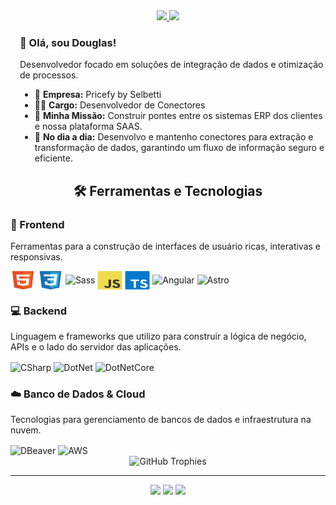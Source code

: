 <div align="center">
  <a href="https://github.com/DougGomesss">
    <img height="180em" src="https://github-readme-stats.vercel.app/api?username=DougGomesss&show_icons=true&theme=dracula&include_all_commits=true&count_private=true"/>
    <img height="180em" src="https://github-readme-stats.vercel.app/api/top-langs/?username=DougGomesss&layout=compact&langs_count=7&theme=dracula"/>
  </a>
</div>

<div align="left" style="padding-left: 15px;">
  <h3>👋 Olá, sou Douglas!</h3>
  <p>Desenvolvedor focado em soluções de integração de dados e otimização de processos.</p>
  <ul>
    <li>🏢 <strong>Empresa:</strong> Pricefy by Selbetti</li>
    <li>👨‍💻 <strong>Cargo:</strong> Desenvolvedor de Conectores</li>
    <li>🚀 <strong>Minha Missão:</strong> Construir pontes entre os sistemas ERP dos clientes e nossa plataforma SAAS.</li>
    <li>🔧 <strong>No dia a dia:</strong> Desenvolvo e mantenho conectores para extração e transformação de dados, garantindo um fluxo de informação seguro e eficiente.</li>
  </ul>
</div>

<h2 align="center">🛠️ Ferramentas e Tecnologias</h2>

<h3 align="left">🚀 Frontend</h3>
<p align="left">Ferramentas para a construção de interfaces de usuário ricas, interativas e responsivas.</p>
<div style="display: inline-block;">
  <img align="center" alt="HTML5" height="30" width="40" src="https://raw.githubusercontent.com/devicons/devicon/master/icons/html5/html5-original.svg">
  <img align="center" alt="CSS3" height="30" width="40" src="https://raw.githubusercontent.com/devicons/devicon/master/icons/css3/css3-original.svg">
  <img align="center" alt="Sass" height="30" width="40" src="https://cdn.jsdelivr.net/gh/devicons/devicon@latest/icons/sass/sass-original.svg">
  <img align="center" alt="JavaScript" height="30" width="40" src="https://raw.githubusercontent.com/devicons/devicon/master/icons/javascript/javascript-original.svg">
  <img align="center" alt="TypeScript" height="30" width="40" src="https://raw.githubusercontent.com/devicons/devicon/master/icons/typescript/typescript-original.svg">
  <img align="center" alt="Angular" height="30" width="40" src="https://cdn.jsdelivr.net/gh/devicons/devicon@latest/icons/angular/angular-original.svg">
  <img align="center" alt="Astro" height="30" width="40" src="https://cdn.jsdelivr.net/gh/devicons/devicon@latest/icons/astro/astro-original.svg">
</div>

<h3 align="left">💻 Backend</h3>
<p align="left">Linguagem e frameworks que utilizo para construir a lógica de negócio, APIs e o lado do servidor das aplicações.</p>
<div style="display: inline-block;">
  <img align="center" alt="CSharp" height="30" width="40" src="https://cdn.jsdelivr.net/gh/devicons/devicon@latest/icons/csharp/csharp-original.svg">
  <img align="center" alt="DotNet" height="30" width="40" src="https://cdn.jsdelivr.net/gh/devicons/devicon@latest/icons/dot-net/dot-net-plain-wordmark.svg">
  <img align="center" alt="DotNetCore" height="30" width="40" src="https://cdn.jsdelivr.net/gh/devicons/devicon@latest/icons/dotnetcore/dotnetcore-original.svg">
</div>

<h3 align="left">☁️ Banco de Dados & Cloud</h3>
<p align="left">Tecnologias para gerenciamento de bancos de dados e infraestrutura na nuvem.</p>
<div style="display: inline-block;">
  <img align="center" alt="DBeaver" height="30" width="40" src="https://cdn.jsdelivr.net/gh/devicons/devicon@latest/icons/dbeaver/dbeaver-original.svg">
  <img align="center" alt="AWS" height="30" width="40" src="https://cdn.jsdelivr.net/gh/devicons/devicon@latest/icons/amazonwebservices/amazonwebservices-plain-wordmark.svg">
</div>

<div align="center">
  <img src="https://github-profile-trophy.vercel.app/?username=DougGomesss&theme=dracula&column=2" alt="GitHub Trophies">
</div>

---

<div align="center"> 
  <a href="https://www.instagram.com/dodo_jg2/" target="_blank"><img src="https://img.shields.io/badge/-Instagram-%23E4405F?style=for-the-badge&logo=instagram&logoColor=white" target="_blank"></a>
  <a href="mailto:douglasgomesoliveira00@gmail.com"><img src="https://img.shields.io/badge/-Gmail-%23333?style=for-the-badge&logo=gmail&logoColor=white" target="_blank"></a>
  <a href="https://www.linkedin.com/in/douglas-oliveira-806710208/" target="_blank"><img src="https://img.shields.io/badge/-LinkedIn-%230077B5?style=for-the-badge&logo=linkedin&logoColor=white" target="_blank"></a> 
</div>
